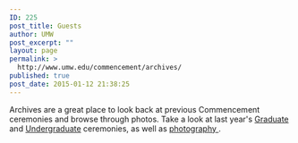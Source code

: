 ```yaml
---
ID: 225
post_title: Guests
author: UMW
post_excerpt: ""
layout: page
permalink: >
  http://www.umw.edu/commencement/archives/
published: true
post_date: 2015-01-12 21:38:25
---
```

Archives are a great place to look back at previous Commencement ceremonies and browse through photos. Take a look at last year's <a href="https://www.umw.edu/commencement/graduate-commencement/gstream/">Graduate</a> and <a href="https://www.umw.edu/commencement/undergraduate/live-stream/">Undergraduate</a> ceremonies, as well as <a href="https://www.umw.edu/commencement/?page_id=651&amp;preview=true">photography </a>.